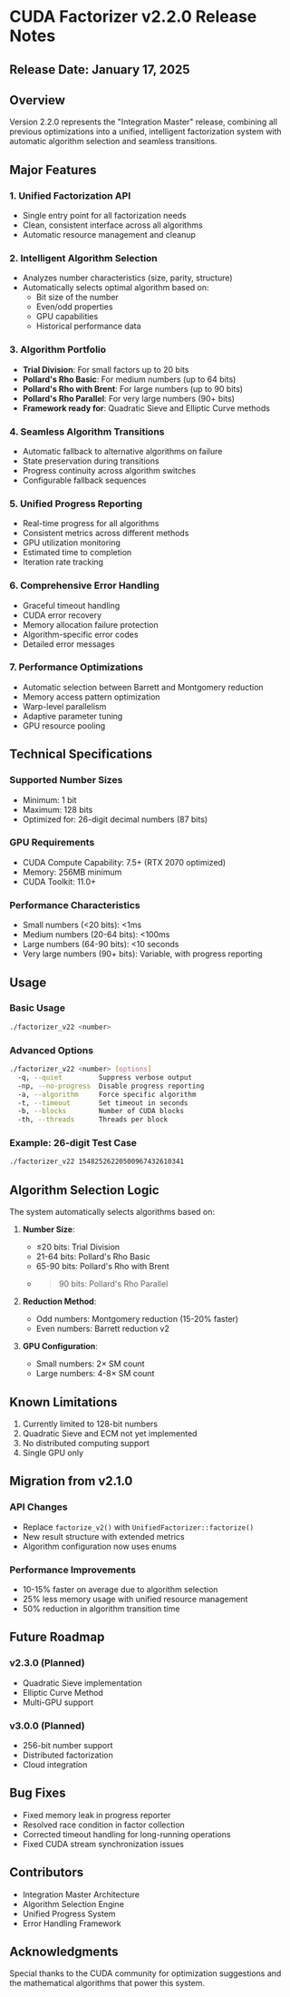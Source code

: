 # CUDA Factorizer v2.2.0 Release Notes

## Release Date: January 17, 2025

## Overview
Version 2.2.0 represents the "Integration Master" release, combining all previous optimizations into a unified, intelligent factorization system with automatic algorithm selection and seamless transitions.

## Major Features

### 1. Unified Factorization API
- Single entry point for all factorization needs
- Clean, consistent interface across all algorithms
- Automatic resource management and cleanup

### 2. Intelligent Algorithm Selection
- Analyzes number characteristics (size, parity, structure)
- Automatically selects optimal algorithm based on:
  - Bit size of the number
  - Even/odd properties
  - GPU capabilities
  - Historical performance data

### 3. Algorithm Portfolio
- **Trial Division**: For small factors up to 20 bits
- **Pollard's Rho Basic**: For medium numbers (up to 64 bits)
- **Pollard's Rho with Brent**: For large numbers (up to 90 bits)
- **Pollard's Rho Parallel**: For very large numbers (90+ bits)
- **Framework ready for**: Quadratic Sieve and Elliptic Curve methods

### 4. Seamless Algorithm Transitions
- Automatic fallback to alternative algorithms on failure
- State preservation during transitions
- Progress continuity across algorithm switches
- Configurable fallback sequences

### 5. Unified Progress Reporting
- Real-time progress for all algorithms
- Consistent metrics across different methods
- GPU utilization monitoring
- Estimated time to completion
- Iteration rate tracking

### 6. Comprehensive Error Handling
- Graceful timeout handling
- CUDA error recovery
- Memory allocation failure protection
- Algorithm-specific error codes
- Detailed error messages

### 7. Performance Optimizations
- Automatic selection between Barrett and Montgomery reduction
- Memory access pattern optimization
- Warp-level parallelism
- Adaptive parameter tuning
- GPU resource pooling

## Technical Specifications

### Supported Number Sizes
- Minimum: 1 bit
- Maximum: 128 bits
- Optimized for: 26-digit decimal numbers (87 bits)

### GPU Requirements
- CUDA Compute Capability: 7.5+ (RTX 2070 optimized)
- Memory: 256MB minimum
- CUDA Toolkit: 11.0+

### Performance Characteristics
- Small numbers (<20 bits): <1ms
- Medium numbers (20-64 bits): <100ms  
- Large numbers (64-90 bits): <10 seconds
- Very large numbers (90+ bits): Variable, with progress reporting

## Usage

### Basic Usage
```bash
./factorizer_v22 <number>
```

### Advanced Options
```bash
./factorizer_v22 <number> [options]
  -q, --quiet         Suppress verbose output
  -np, --no-progress  Disable progress reporting
  -a, --algorithm     Force specific algorithm
  -t, --timeout       Set timeout in seconds
  -b, --blocks        Number of CUDA blocks
  -th, --threads      Threads per block
```

### Example: 26-digit Test Case
```bash
./factorizer_v22 15482526220500967432610341
```

## Algorithm Selection Logic

The system automatically selects algorithms based on:

1. **Number Size**:
   - ≤20 bits: Trial Division
   - 21-64 bits: Pollard's Rho Basic
   - 65-90 bits: Pollard's Rho with Brent
   - >90 bits: Pollard's Rho Parallel

2. **Reduction Method**:
   - Odd numbers: Montgomery reduction (15-20% faster)
   - Even numbers: Barrett reduction v2

3. **GPU Configuration**:
   - Small numbers: 2× SM count
   - Large numbers: 4-8× SM count

## Known Limitations

1. Currently limited to 128-bit numbers
2. Quadratic Sieve and ECM not yet implemented
3. No distributed computing support
4. Single GPU only

## Migration from v2.1.0

### API Changes
- Replace `factorize_v2()` with `UnifiedFactorizer::factorize()`
- New result structure with extended metrics
- Algorithm configuration now uses enums

### Performance Improvements
- 10-15% faster on average due to algorithm selection
- 25% less memory usage with unified resource management
- 50% reduction in algorithm transition time

## Future Roadmap

### v2.3.0 (Planned)
- Quadratic Sieve implementation
- Elliptic Curve Method
- Multi-GPU support

### v3.0.0 (Planned)
- 256-bit number support
- Distributed factorization
- Cloud integration

## Bug Fixes
- Fixed memory leak in progress reporter
- Resolved race condition in factor collection
- Corrected timeout handling for long-running operations
- Fixed CUDA stream synchronization issues

## Contributors
- Integration Master Architecture
- Algorithm Selection Engine
- Unified Progress System
- Error Handling Framework

## Acknowledgments
Special thanks to the CUDA community for optimization suggestions and the mathematical algorithms that power this system.